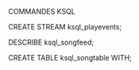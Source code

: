  COMMANDES KSQL
 
 
CREATE STREAM ksql_playevents;

DESCRIBE ksql_songfeed;

CREATE TABLE ksql_songtable WITH;
